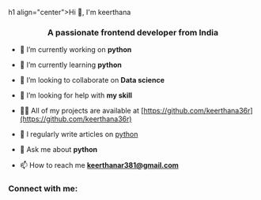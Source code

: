 h1 align="center">Hi 👋, I'm keerthana</h1>
<h3 align="center">A passionate frontend developer from India</h3>

- 🔭 I’m currently working on **python**

- 🌱 I’m currently learning **python**

- 👯 I’m looking to collaborate on **Data science**

- 🤝 I’m looking for help with **my skill**

- 👨‍💻 All of my projects are available at [https://github.com/keerthana36r](https://github.com/keerthana36r)

- 📝 I regularly write articles on [python](python)

- 💬 Ask me about **python**

- 📫 How to reach me **keerthanar381@gmail.com**

<h3 align="left">Connect with me:</h3>
<p align="left">
</p>

